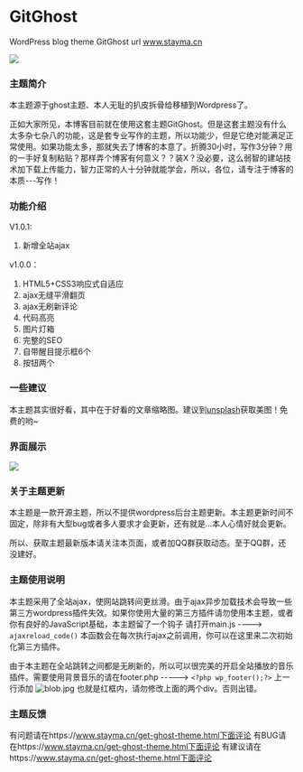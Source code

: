 # GitGhost
WordPress blog theme GitGhost url www.stayma.cn

[![](https://www.stayma.cn/wp-content/uploads/2018/11/screenshot.png)](https://www.stayma.cn/wp-content/uploads/2018/11/screenshot.png)
### 主题简介

本主题源于ghost主题、本人无耻的扒皮拆骨给移植到Wordpress了。

正如大家所见，本博客目前就在使用这套主题GitGhost。但是这套主题没有什么太多杂七杂八的功能，这是套专业写作的主题，所以功能少，但是它绝对能满足正常使用。如果功能太多，那就失去了博客的本意了。折腾30小时，写作3分钟？用的一手好复制粘贴？那样弄个博客有何意义？？装X？没必要，这么弱智的建站技术加下载上传能力，智力正常的人十分钟就能学会，所以，各位，请专注于博客的本质---写作！

### 功能介绍
V1.0.1:
1. 新增全站ajax

v1.0.0：
1. HTML5+CSS3响应式自适应
2. ajax无缝平滑翻页
3. ajax无刷新评论
4. 代码高亮
5. 图片灯箱
6. 完整的SEO
7. 自带醒目提示框6个
8. 按钮两个

### 一些建议
本主题其实很好看，其中在于好看的文章缩略图。建议到[unsplash](https://unsplash.com/ "unsplash")获取美图！免费的哟~

### 界面展示
[![](https://i.loli.net/2018/11/08/5be40e74a96d9.png)](https://i.loli.net/2018/11/08/5be40e74a96d9.png)

### 关于主题更新
本主题是一款开源主题，所以不提供wordpress后台主题更新。本主题更新时间不固定，除非有大型bug或者多人要求才会更新，还有就是...本人心情好就会更新。

所以、获取主题最新版本请关注本页面，或者加QQ群获取动态。至于QQ群，还没建好。

### 主题使用说明
本主题采用了全站ajax，使网站跳转间更丝滑。由于ajax异步加载技术会导致一些第三方wordpress插件失效。如果你使用大量的第三方插件请勿使用本主题，或者你有良好的JavaScript基础，本主题留了一个钩子
请打开main.js ----> `ajaxreload_code()` 本函数会在每次执行ajax之前调用，你可以在这里来二次初始化第三方插件。

由于本主题在全站跳转之间都是无刷新的，所以可以很完美的开启全站播放的音乐插件。需要使用背景音乐的请在footer.php -----> `<?php wp_footer();?>` 上一行添加
![blob.jpg](https://i.loli.net/2018/11/10/5be646d70d255.jpg)
也就是红框内，请勿修改上面的两个div。否则出错。
### 主题反馈
有问题请在https://www.stayma.cn/get-ghost-theme.html下面评论
有BUG请在https://www.stayma.cn/get-ghost-theme.html下面评论
有建议请在https://www.stayma.cn/get-ghost-theme.html下面评论
